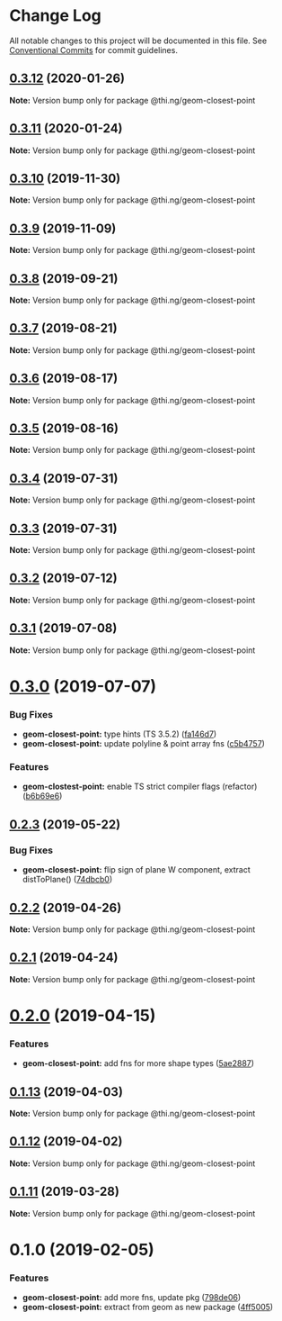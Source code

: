 # Change Log

All notable changes to this project will be documented in this file.
See [Conventional Commits](https://conventionalcommits.org) for commit guidelines.

## [0.3.12](https://github.com/thi-ng/umbrella/compare/@thi.ng/geom-closest-point@0.3.11...@thi.ng/geom-closest-point@0.3.12) (2020-01-26)

**Note:** Version bump only for package @thi.ng/geom-closest-point





## [0.3.11](https://github.com/thi-ng/umbrella/compare/@thi.ng/geom-closest-point@0.3.10...@thi.ng/geom-closest-point@0.3.11) (2020-01-24)

**Note:** Version bump only for package @thi.ng/geom-closest-point





## [0.3.10](https://github.com/thi-ng/umbrella/compare/@thi.ng/geom-closest-point@0.3.9...@thi.ng/geom-closest-point@0.3.10) (2019-11-30)

**Note:** Version bump only for package @thi.ng/geom-closest-point





## [0.3.9](https://github.com/thi-ng/umbrella/compare/@thi.ng/geom-closest-point@0.3.8...@thi.ng/geom-closest-point@0.3.9) (2019-11-09)

**Note:** Version bump only for package @thi.ng/geom-closest-point





## [0.3.8](https://github.com/thi-ng/umbrella/compare/@thi.ng/geom-closest-point@0.3.7...@thi.ng/geom-closest-point@0.3.8) (2019-09-21)

**Note:** Version bump only for package @thi.ng/geom-closest-point





## [0.3.7](https://github.com/thi-ng/umbrella/compare/@thi.ng/geom-closest-point@0.3.6...@thi.ng/geom-closest-point@0.3.7) (2019-08-21)

**Note:** Version bump only for package @thi.ng/geom-closest-point





## [0.3.6](https://github.com/thi-ng/umbrella/compare/@thi.ng/geom-closest-point@0.3.5...@thi.ng/geom-closest-point@0.3.6) (2019-08-17)

**Note:** Version bump only for package @thi.ng/geom-closest-point





## [0.3.5](https://github.com/thi-ng/umbrella/compare/@thi.ng/geom-closest-point@0.3.4...@thi.ng/geom-closest-point@0.3.5) (2019-08-16)

**Note:** Version bump only for package @thi.ng/geom-closest-point





## [0.3.4](https://github.com/thi-ng/umbrella/compare/@thi.ng/geom-closest-point@0.3.3...@thi.ng/geom-closest-point@0.3.4) (2019-07-31)

**Note:** Version bump only for package @thi.ng/geom-closest-point





## [0.3.3](https://github.com/thi-ng/umbrella/compare/@thi.ng/geom-closest-point@0.3.2...@thi.ng/geom-closest-point@0.3.3) (2019-07-31)

**Note:** Version bump only for package @thi.ng/geom-closest-point





## [0.3.2](https://github.com/thi-ng/umbrella/compare/@thi.ng/geom-closest-point@0.3.1...@thi.ng/geom-closest-point@0.3.2) (2019-07-12)

**Note:** Version bump only for package @thi.ng/geom-closest-point





## [0.3.1](https://github.com/thi-ng/umbrella/compare/@thi.ng/geom-closest-point@0.3.0...@thi.ng/geom-closest-point@0.3.1) (2019-07-08)

**Note:** Version bump only for package @thi.ng/geom-closest-point





# [0.3.0](https://github.com/thi-ng/umbrella/compare/@thi.ng/geom-closest-point@0.2.3...@thi.ng/geom-closest-point@0.3.0) (2019-07-07)


### Bug Fixes

* **geom-closest-point:** type hints (TS 3.5.2) ([fa146d7](https://github.com/thi-ng/umbrella/commit/fa146d7))
* **geom-closest-point:** update polyline & point array fns ([c5b4757](https://github.com/thi-ng/umbrella/commit/c5b4757))


### Features

* **geom-clostest-point:** enable TS strict compiler flags (refactor) ([b6b69e6](https://github.com/thi-ng/umbrella/commit/b6b69e6))





## [0.2.3](https://github.com/thi-ng/umbrella/compare/@thi.ng/geom-closest-point@0.2.2...@thi.ng/geom-closest-point@0.2.3) (2019-05-22)


### Bug Fixes

* **geom-closest-point:** flip sign of plane W component, extract distToPlane() ([74dbcb0](https://github.com/thi-ng/umbrella/commit/74dbcb0))





## [0.2.2](https://github.com/thi-ng/umbrella/compare/@thi.ng/geom-closest-point@0.2.1...@thi.ng/geom-closest-point@0.2.2) (2019-04-26)

**Note:** Version bump only for package @thi.ng/geom-closest-point





## [0.2.1](https://github.com/thi-ng/umbrella/compare/@thi.ng/geom-closest-point@0.2.0...@thi.ng/geom-closest-point@0.2.1) (2019-04-24)

**Note:** Version bump only for package @thi.ng/geom-closest-point





# [0.2.0](https://github.com/thi-ng/umbrella/compare/@thi.ng/geom-closest-point@0.1.13...@thi.ng/geom-closest-point@0.2.0) (2019-04-15)


### Features

* **geom-closest-point:** add fns for more shape types ([5ae2887](https://github.com/thi-ng/umbrella/commit/5ae2887))





## [0.1.13](https://github.com/thi-ng/umbrella/compare/@thi.ng/geom-closest-point@0.1.12...@thi.ng/geom-closest-point@0.1.13) (2019-04-03)

**Note:** Version bump only for package @thi.ng/geom-closest-point





## [0.1.12](https://github.com/thi-ng/umbrella/compare/@thi.ng/geom-closest-point@0.1.11...@thi.ng/geom-closest-point@0.1.12) (2019-04-02)

**Note:** Version bump only for package @thi.ng/geom-closest-point





## [0.1.11](https://github.com/thi-ng/umbrella/compare/@thi.ng/geom-closest-point@0.1.10...@thi.ng/geom-closest-point@0.1.11) (2019-03-28)

**Note:** Version bump only for package @thi.ng/geom-closest-point







# 0.1.0 (2019-02-05)


### Features

* **geom-closest-point:** add more fns, update pkg ([798de06](https://github.com/thi-ng/umbrella/commit/798de06))
* **geom-closest-point:** extract from geom as new package ([4ff5005](https://github.com/thi-ng/umbrella/commit/4ff5005))
